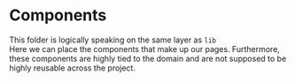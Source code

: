 # Components

This folder is logically speaking on the same layer as `lib`
<br>
Here we can place the components that make up our pages. Furthermore, these components are highly tied to the domain and are not supposed to be highly reusable across the project.
